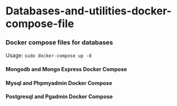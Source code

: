 # Databases-and-utilities-docker-compose-file
### Docker compose files for databases
Usage:
`sudo docker-compose up -d`
#### Mongodb and Mongo Express Docker Compose 
#### Mysql and Phpmyadmin Docker Compose 
#### Postgresql and Pgadmin Docker Compose
